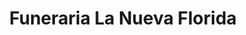---
title: "Funeraria La Nueva Florida"
url: /usulutan/funeraria-la-nueva-florida/
shop: directores de funerarias
---